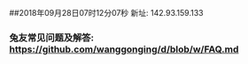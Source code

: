 ##2018年09月28日07时12分07秒 新址: 142.93.159.133
### 兔友常见问题及解答: https://github.com/wanggonging/d/blob/w/FAQ.md
